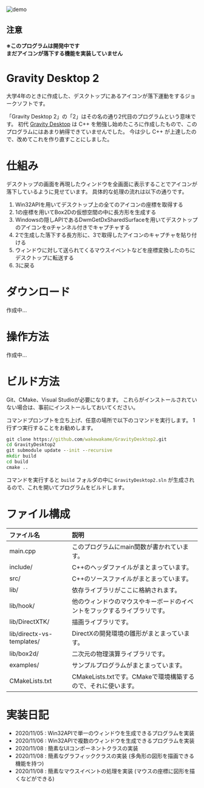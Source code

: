 ![demo](image/demo.gif)  

## 注意
**※このプログラムは開発中です**  
**まだアイコンが落下する機能を実装していません**

# Gravity Desktop 2
大学4年のときに作成した、デスクトップにあるアイコンが落下運動をするジョークソフトです。

「Gravity Desktop 2」の「2」はその名の通り2代目のプログラムという意味です。
初代 [Gravity Desktop](https://github.com/wakewakame/GravityDesktop) は C++ を勉強し始めたころに作成したもので、このプログラムにはあまり納得できていませんでした。
今は少し C++ が上達したので、改めてこれを作り直すことにしました。

# 仕組み
デスクトップの画面を再現したウィンドウを全画面に表示することでアイコンが落下しているように見せています。
具体的な処理の流れは以下の通りです。  

1. Win32APIを用いてデスクトップ上の全てのアイコンの座標を取得する
2. 1の座標を用いてBox2Dの仮想空間の中に長方形を生成する
3. Windowsの隠しAPIであるDwmGetDxSharedSurfaceを用いてデスクトップのアイコンをαチャンネル付きでキャプチャする
4. 2で生成した落下する長方形に、3で取得したアイコンのキャプチャを貼り付ける
5. ウィンドウに対して送られてくるマウスイベントなどを座標変換したのちにデスクトップに転送する
6. 3に戻る

# ダウンロード
作成中...


# 操作方法
作成中...


# ビルド方法
Git、CMake、Visual Studioが必要になります。
これらがインストールされていない場合は、事前にインストールしておいてください。

コマンドプロンプトを立ち上げ、任意の場所で以下のコマンドを実行します。
1行ずつ実行することをお勧めします。

```cmd
git clone https://github.com/wakewakame/GravityDesktop2.git
cd GravityDesktop2
git submodule update --init --recursive
mkdir build
cd build
cmake ..
```

コマンドを実行すると `build` フォルダの中に `GravityDesktop2.sln` が生成されるので、これを開いてプログラムをビルドします。


# ファイル構成

| ファイル名                    | 説明 |
| :---                       | :--- |
| main.cpp                   | このプログラムにmain関数が書かれています。 |
| include/                   | C++のヘッダファイルがまとまっています。 |
| src/                       | C++のソースファイルがまとまっています。 |
| lib/                       | 依存ライブラリがここに格納されます。 |
| lib/hook/                  | 他のウィンドウのマウスやキーボードのイベントをフックするライブラリです。 |
| lib/DirectXTK/             | 描画ライブラリです。 |
| lib/directx-vs-templates/  | DirectXの開発環境の雛形がまとまっています。 |
| lib/box2d/                 | 二次元の物理演算ライブラリです。 |
| examples/                  | サンプルプログラムがまとまっています。 |
| CMakeLists.txt             | CMakeLists.txtです。CMakeで環境構築するので、それに使います。 |


# 実装日記

- 2020/11/05 : Win32APIで単一のウィンドウを生成できるプログラムを実装
- 2020/11/06 : Win32APIで複数のウィンドウを生成できるプログラムを実装
- 2020/11/08 : 簡素なUIコンポーネントクラスの実装
- 2020/11/08 : 簡素なグラフィッククラスの実装 (多角形の図形を描画できる機能を持つ)
- 2020/11/08 : 簡素なマウスイベントの処理を実装 (マウスの座標に図形を描くなどができる)
